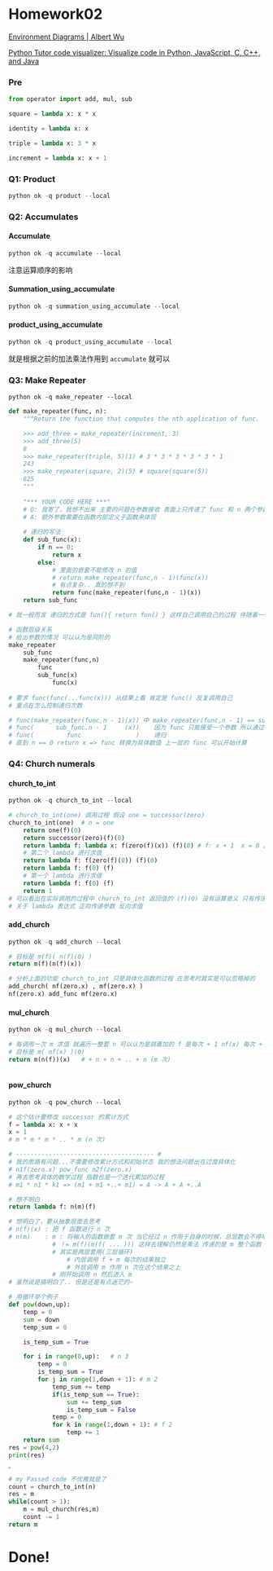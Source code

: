 # Homework02



[Environment Diagrams | Albert Wu](http://albertwu.org/cs61a/notes/environments#preface-a-defense)

[Python Tutor code visualizer: Visualize code in Python, JavaScript, C, C++, and Java](https://pythontutor.com/render.html#mode=display)

### Pre

```python
from operator import add, mul, sub

square = lambda x: x * x

identity = lambda x: x

triple = lambda x: 3 * x

increment = lambda x: x + 1
```



### Q1: Product

```python
python ok -q product --local
```



### Q2: Accumulates

#### Accumulate

```python
python ok -q accumulate --local
```

注意运算顺序的影响



#### Summation_using_accumulate

```python
python ok -q summation_using_accumulate --local
```



#### product_using_accumulate

```python
python ok -q product_using_accumulate --local
```

就是根据之前的加法乘法作用到 `accumulate` 就可以



### Q3: Make Repeater

```
python ok -q make_repeater --local
```



```python
def make_repeater(func, n):
    """Return the function that computes the nth application of func.

    >>> add_three = make_repeater(increment, 3)
    >>> add_three(5)
    8
    >>> make_repeater(triple, 5)(1) # 3 * 3 * 3 * 3 * 3 * 1
    243
    >>> make_repeater(square, 2)(5) # square(square(5))
    625
    """
    
    "*** YOUR CODE HERE ***"
	# Q: 我寄了，我想不出来 主要的问题在参数接收 表面上只传递了 func 和 n 两个参数 
    # A: 额外参数需要在函数内部定义子函数来体现 
	
    # 递归的写法
    def sub_func(x):
        if n == 0:
            return x
        else:
            # 里面的嵌套不能修改 n 的值
            # return make_repeater(func,n - 1)(func(x))
            # 有点复杂.. 真的想不到 
            return func(make_repeater(func,n - 1)(x))
    return sub_func
```

```python
# 就一般而言 递归的方式是 fun(){ return fun() } 这样自己调用自己的过程 伴随着一个出递归的标志

# 函数层级关系
# 给出参数的情况 可以认为是同阶的
make_repeater
	sub_func
	make_repeater(func,n)
		func
		sub_func(x)
        	func(x)
		
# 要求 func(func(...func(x))) 从结果上看 肯定是 func() 反复调用自己
# 重点在怎么控制递归次数

# func(make_repeater(func,n - 1)(x)) 中 make_repeater(func,n - 1) == sub_func
# func(      sub_func.n - 1     (x))	因为 func 只能接受一个参数 所以通过调用上层函数传递次数 n
# func(         func               )	递归
# 直到 n == 0 return x => func 转换为具体数值 上一层的 func 可以开始计算
```



### Q4: Church numerals

#### church_to_int

```python
python ok -q church_to_int --local
```

```python
# church_to_int(one) 调用过程 假设 one = successor(zero)
church_to_int(one)	# n = one
	return one(f)(0)
	return successor(zero)(f)(0)
	return lambda f: lambda x: f(zero(f)(x)) (f)(0)	# f: x + 1	x = 0 此处传递
	# 第二个 lambda 进行求值
    return lambda f: f(zero(f)(0)) (f)(0)
	return lambda f: f(0) (f)
	# 第一个 lambda 进行求值
    return lambda f: f(0) (f)
	return 1
# 可以看出在实际调用的过程中 church_to_int 返回值的 (f)(0) 没有运算意义 只有传递参数的意义
# 关于 lambda 表达式 正向传递参数 反向求值
```



#### add_church

```python
python ok -q add_church --local
```

```python
# 目标是 m(f)( n(f)(0) ) 
return m(f)(n(f)(x))
```



```python
# 分析上面的功能 church_to_int 只是具体化函数的过程 在思考时其实是可以忽略掉的
add_church( nf(zero.x) , mf(zero.x) )
nf(zero.x) add_func mf(zero.x)
```



#### mul_church

```python
python ok -q mul_church --local
```

```python
# 每调用一次 m 求值 就遍历一整套 n 可以认为是跳着加的 f 是每次 + 1 nf(x) 每次 + n
# 目标是 m( nf(x) )(0)
return m(n(f))(x)	# + n + n + .. + n (m 次)
```

```

```



#### pow_church

```python
python ok -q pow_church --local
```

```python
# 这个估计要修改 successor 的累计方式
f = lambda x: x + x
x = 1
# m * m * m * .. * m (n 次)

# -------------------------------------- #
# 我的思路有问题...不需要修改累计方式和初始状态 我的想法问题出在过度具体化
# n1f(zero.x) pow_func n2f(zero.x)
# 再去思考具体的数学过程 指数也是一个迭代累加的过程 
# m1 * n1 * k1 => (m1 + m1 +..+ m1) = A -> A + A +..A

# 想不明白
return lambda f: n(m)(f)
```



```python
# 想明白了，要从抽象层面去思考
# n(f)(x) : 把 f 函数进行 n 次
# n(m)	  : m : 将输入的函数嵌套 m 次 当它经过 n 作用于自身的时候，总层数会不停地乘上m
			# ！= m(f)(m(f( ... ))) 这样去理解仍然是乘法 传递的是 m 整个函数
    		# 其实是两层套用(三层循环)
        		# 内层调用 f + m 每次的结果独立
            	# 外层调用 m 作用 n 次在这个结果之上
            # 刚开始调用 n 然后进入 m 
# 虽然说是搞明白了.. 但是还是有点迷茫的~
```

```python
# 用循环举个例子
def pow(down,up):
    temp = 0
    sum = down
    temp_sum = 0

    is_temp_sum = True

    for i in range(0,up):   # n 3 
        temp = 0
        is_temp_sum = True
        for j in range(1,down + 1): # m 2 
            temp_sum += temp
            if(is_temp_sum == True):
                sum += temp_sum
                is_temp_sum = False
            temp = 0
            for k in range(1,down + 1): # f 2 
                temp += 1
    return sum
res = pow(4,2)
print(res)
```

<img src="D:\cs-61A\homework pic\hw02\1.jpg" style="zoom:25%;" />



```python
# my Passed code 不优雅就是了
count = church_to_int(n)
res = m
while(count > 1):
	m = mul_church(res,m)
	count -= 1
return m
```



# Done!
